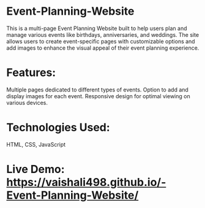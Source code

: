 # Event-Planning-Website
This is a multi-page Event Planning Website built to help users plan and manage various events like birthdays, anniversaries, and weddings.
The site allows users to create event-specific pages with customizable options and add images to enhance the visual appeal of their event planning experience.

# Features:
Multiple pages dedicated to different types of events.
Option to add and display images for each event.
Responsive design for optimal viewing on various devices.
# Technologies Used:
HTML, CSS, JavaScript

# Live Demo: https://vaishali498.github.io/-Event-Planning-Website/
